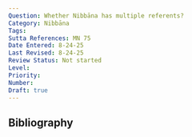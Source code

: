 ```yaml
---
Question: Whether Nibbāna has multiple referents?
Category: Nibbāna
Tags: 
Sutta References: MN 75
Date Entered: 8-24-25
Last Revised: 8-24-25
Review Status: Not started
Level: 
Priority: 
Number: 
Draft: true
---
```


## Bibliography

<!-- 
What the Nikayas do and dont...
Mistaken ideas about Nibbāna
 -->

